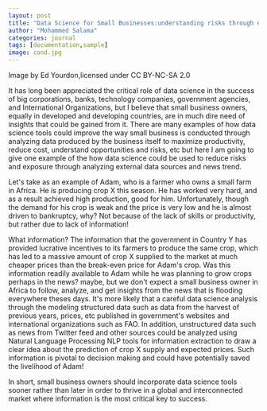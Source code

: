 ```yaml
---
layout: post
title: "Data Science for Small Businesses:understanding risks through external data analysis"
author: "Mohammed Salama"
categories: journal
tags: [documentation,sample]
image: cond.jpg
---
```


Image by Ed Yourdon,licensed under CC BY-NC-SA 2.0

It has long been appreciated the critical role of data science in the success of big corporations, banks, technology companies, government agencies, and International Organizations, but I believe that small business owners, equally in developed and developing countries, are in much dire need of insights that could be gained from it. There are many examples of how data science tools could improve the way small business is conducted through analyzing data produced by the business itself to maximize productivity, reduce cost, understand opportunities and risks, etc but here I am going to give one example of the how data science could be used to reduce risks and exposure through analyzing external data sources and news trend.

Let's take as an example of Adam, who is a farmer who owns a small farm in Africa. He is producing crop X this season. He has worked very hard, and as a result achieved high production, good for him. Unfortunately, though the demand for his crop is weak and the price is very low and he is almost driven to bankruptcy, why? Not because of the lack of skills or productivity, but rather due to lack of information!

What information? The information that the government in Country Y has provided lucrative incentives to its farmers to produce the same crop, which has led to a massive amount of crop X supplied to the market at much cheaper prices than the break-even price for Adam's crop. Was this information readily available to Adam while he was planning to grow crops perhaps in the news? maybe, but we don't expect a small business owner in Africa to follow, analyze, and get insights from the news that is flooding everywhere theses days. It's more likely that a careful data science analysis through the modeling structured data such as data from the harvest of previous years, prices, etc published in government's websites and international organizations such as FAO. In addition, unstructured data such as news from Twitter feed and other sources could be analyzed using Natural Language Processing NLP tools for information extraction to draw a clear idea about the prediction of crop X supply and expected prices. Such information is pivotal to decision making and could have potentially saved the livelihood of Adam!

In short, small business owners should incorporate data science tools sooner rather than later in order to thrive in a global and interconnected market where information is the most critical key to success.
